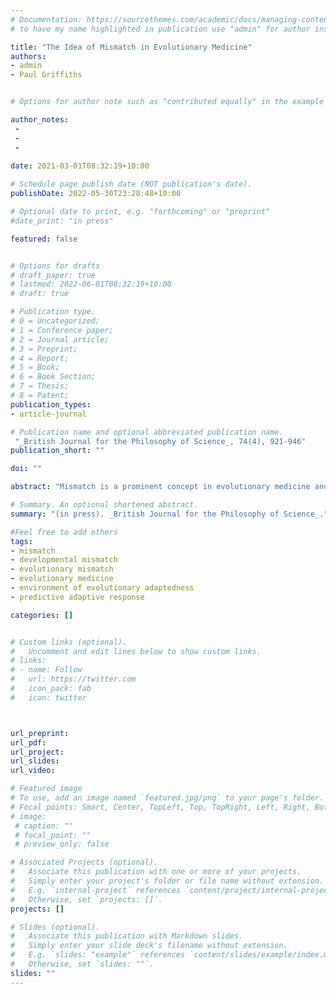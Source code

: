 ```yaml
---
# Documentation: https://sourcethemes.com/academic/docs/managing-content/
# to have my name highlighted in publication use "admin" for author instead of Pierrick Bourrat

title: "The Idea of Mismatch in Evolutionary Medicine"
authors:
- admin
- Paul Griffiths


# Options for author note such as "contributed equally" in the example below, assuming they are three authors, the third author is corresponding author.

author_notes:
 - 
 - 
 - 
 
date: 2021-03-01T08:32:19+10:00

# Schedule page publish date (NOT publication's date).
publishDate: 2022-05-30T23:28:48+10:00

# Optional date to print, e.g. "forthcoming" or "preprint"
#date_print: "in press"

featured: false


# Options for drafts
# draft_paper: true
# lastmod: 2022-06-01T08:32:19+10:00
# draft: true

# Publication type.
# 0 = Uncategorized;
# 1 = Conference paper;
# 2 = Journal article;
# 3 = Preprint;
# 4 = Report;
# 5 = Book;
# 6 = Book Section;
# 7 = Thesis;
# 8 = Patent;
publication_types:
- article-journal

# Publication name and optional abbreviated publication name.
 "_British Journal for the Philosophy of Science_, 74(4), 921-946"
publication_short: ""

doi: ""

abstract: "Mismatch is a prominent concept in evolutionary medicine and a number of philosophers have published analyses of this concept. The word ‘mismatch’ has been used in a diversity of ways across a range of sciences, leading these authors to regard it as a vague concept in need of philosophical clarification. Here, in contrast, we concentrate on the use of mismatch in modelling and experimentation in evolutionary medicine. This reveals a rigorous theory of mismatch within which the term ‘mismatch’ is indeed used in several ways, not because it is ill-defined but because different forms of mismatch are distinguished within the theory. Contemporary evolutionary medicine has unified the idea of ‘evolutionary mismatch’, derived from the older idea of ‘adaptive lag’ in evolution, with ideas about mismatch in development and physiology derived from the Developmental Origins of Health and Disease (DOHaD) paradigm. A number of publications in evolutionary medicine have tried to make this theoretical framework explicit. We build on these to present the theory in as simple and general a form as possible. We introduce terminology, largely drawn from the existing literature, to distinguish the different forms of mismatch. This integrative theory of mismatch captures how organisms track environments across space and time on multiple scales in order to maintain an adaptive match to the environment, and how failures of adaptive tracking lead to disease. Mismatch is a productive organising concept within this theory which helps researchers articulate how physiology, development and evolution interact with one another and with environmental change to explain health outcomes."

# Summary. An optional shortened abstract.
summary: "(in press). _British Journal for the Philosophy of Science_."

#Feel free to add others
tags:
- mismatch
- developmental mismatch
- evolutionary mismatch
- evolutionary medicine
- environment of evolutionary adaptedness
- predictive adaptive response

categories: []


# Custom links (optional).
#   Uncomment and edit lines below to show custom links.
# links:
# - name: Follow
#   url: https://twitter.com
#   icon_pack: fab
#   icon: twitter



url_preprint:
url_pdf:
url_project:
url_slides:
url_video:

# Featured image
# To use, add an image named `featured.jpg/png` to your page's folder. 
# Focal points: Smart, Center, TopLeft, Top, TopRight, Left, Right, BottomLeft, Bottom, BottomRight.
# image:
 # caption: ""
 # focal_point: ""
 # preview_only: false

# Associated Projects (optional).
#   Associate this publication with one or more of your projects.
#   Simply enter your project's folder or file name without extension.
#   E.g. `internal-project` references `content/project/internal-project/index.md`.
#   Otherwise, set `projects: []`.
projects: []

# Slides (optional).
#   Associate this publication with Markdown slides.
#   Simply enter your slide deck's filename without extension.
#   E.g. `slides: "example"` references `content/slides/example/index.md`.
#   Otherwise, set `slides: ""`.
slides: ""
---
```




